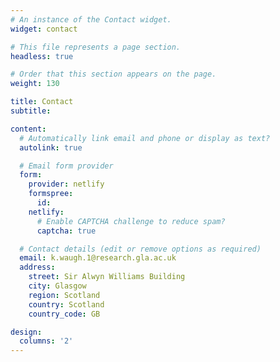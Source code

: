 ```yaml
---
# An instance of the Contact widget.
widget: contact

# This file represents a page section.
headless: true

# Order that this section appears on the page.
weight: 130

title: Contact
subtitle:

content:
  # Automatically link email and phone or display as text?
  autolink: true

  # Email form provider
  form:
    provider: netlify
    formspree:
      id:
    netlify:
      # Enable CAPTCHA challenge to reduce spam?
      captcha: true

  # Contact details (edit or remove options as required)
  email: k.waugh.1@research.gla.ac.uk
  address:
    street: Sir Alwyn Williams Building
    city: Glasgow
    region: Scotland
    country: Scotland
    country_code: GB

design:
  columns: '2'
---
```

